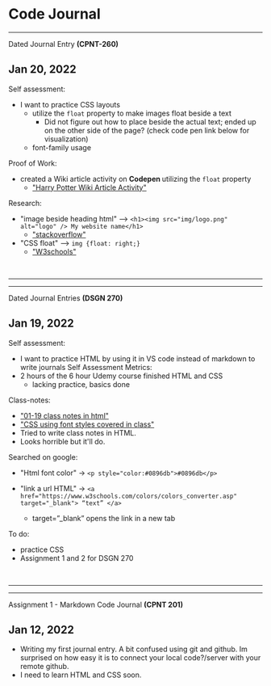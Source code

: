 # Code Journal
<hr>

Dated Journal Entry <strong> (CPNT-260) </strong>
## Jan 20, 2022

Self assessment:
 - I want to practice CSS layouts
   - utilize the `float` property to make images float beside a text
      - Did not figure out how to place beside the actual text; ended up on the other side of the page? (check code pen link below for visualization)
   - font-family usage

Proof of Work:
 - created a Wiki article activity on <strong> Codepen </strong> utilizing the `float` property
   -  <a href="https://codepen.io/tseidolon/pen/XWeLNdz" target="_blank"> "Harry Potter Wiki Article Activity" </a>

Research:
 - "image beside heading html" --> `<h1><img src="img/logo.png" alt="logo" /> My website name</h1>` 
   - <a href="https://stackoverflow.com/questions/11701311/logo-image-and-h1-heading-on-the-same-line" target="_blank">  "stackoverflow" </a>
 - "CSS float" --> `img {float: right;}`
   - <a href="https://www.w3schools.com/css/css_float.asp" target="_blank">  "W3schools" </a>


<br>
<hr>
<hr>
Dated Journal Entries <strong> (DSGN 270) </strong>

## Jan 19, 2022
Self assessment:
 - I want to practice HTML by using it in VS code instead of markdown to write journals
Self Assessment Metrics:
 - 2 hours of the 6 hour Udemy course finished HTML and CSS 
   - lacking practice, basics done

Class-notes:
 - <a href="https://github.com/TSEidolon/in-class/blob/main/01-19/in_class_notes.html" target="_blank">"01-19 class notes in html"  </a>
  - <a href="https://github.com/TSEidolon/in-class/blob/main/01-19/css/styles-01-19.css" target="_blank">"CSS using font styles covered in class"  </a>
   - Tried to write class notes in HTML. 
   - Looks horrible but it'll do. 

Searched on google:
 - "Html font color" → `<p style="color:#0896db">#0896db</p>`

 - "link a url HTML" → `<a href="https://www.w3schools.com/colors/colors_converter.asp" target="_blank"> “text” </a> `
     - target=”_blank” opens the link in a new tab

To do:
 - practice CSS
 - Assignment 1 and 2 for DSGN 270

<br>
<hr>
<hr>
Assignment 1 - Markdown Code Journal <strong>(CPNT 201)</strong>

## Jan 12, 2022
- Writing my first journal entry. A bit confused using git and github. Im surprised on how easy it is to connect your local code?/server with your remote github.
- I need to learn HTML and CSS soon.